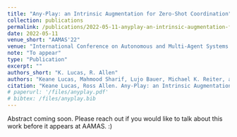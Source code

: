 ```yaml
---
title: "Any-Play: an Intrinsic Augmentation for Zero-Shot Coordination"
collection: publications
permalink: /publications/2022-05-11-anyplay-an-intrinsic-augmentation-for-zero-shot-coordination
date: 2022-05-11
venue_short: "AAMAS'22"
venue: "International Conference on Autonomous and Multi-Agent Systems 2022"
note: "To appear"
type: "Publication"
excerpt: ""
authors_short: "K. Lucas, R. Allen"
authors: "Keane Lucas, Mahmood Sharif, Lujo Bauer, Michael K. Reiter, and Saurabh Shintre"
citation: "Keane Lucas, Ross Allen. Any-Play: an Intrinsic Augmentation for Zero-Shot Coordination. AAMAS'22. To appear."
# paperurl: '/files/anyplay.pdf'
# bibtex: /files/anyplay.bib
---
```


Abstract coming soon. Please reach out if you would like to talk about this work before it appears at AAMAS. :)
